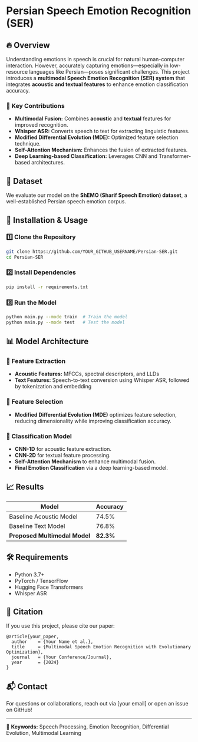 # Persian Speech Emotion Recognition (SER)

## 🔥 Overview
Understanding emotions in speech is crucial for natural human-computer interaction. However, accurately capturing emotions—especially in low-resource languages like Persian—poses significant challenges. This project introduces a **multimodal Speech Emotion Recognition (SER) system** that integrates **acoustic and textual features** to enhance emotion classification accuracy.

### 🎯 Key Contributions
- **Multimodal Fusion:** Combines **acoustic** and **textual** features for improved recognition.
- **Whisper ASR:** Converts speech to text for extracting linguistic features.
- **Modified Differential Evolution (MDE):** Optimized feature selection technique.
- **Self-Attention Mechanism:** Enhances the fusion of extracted features.
- **Deep Learning-based Classification:** Leverages CNN and Transformer-based architectures.

## 📌 Dataset
We evaluate our model on the **ShEMO (Sharif Speech Emotion) dataset**, a well-established Persian speech emotion corpus.

## 🚀 Installation & Usage
### 1️⃣ Clone the Repository
```bash
git clone https://github.com/YOUR_GITHUB_USERNAME/Persian-SER.git
cd Persian-SER
```

### 2️⃣ Install Dependencies
```bash
pip install -r requirements.txt
```

### 3️⃣ Run the Model
```bash
python main.py --mode train  # Train the model
python main.py --mode test   # Test the model
```

## 📊 Model Architecture
### 🔹 Feature Extraction
- **Acoustic Features:** MFCCs, spectral descriptors, and LLDs
- **Text Features:** Speech-to-text conversion using Whisper ASR, followed by tokenization and embedding

### 🔹 Feature Selection
- **Modified Differential Evolution (MDE)** optimizes feature selection, reducing dimensionality while improving classification accuracy.

### 🔹 Classification Model
- **CNN-1D** for acoustic feature extraction.
- **CNN-2D** for textual feature processing.
- **Self-Attention Mechanism** to enhance multimodal fusion.
- **Final Emotion Classification** via a deep learning-based model.

## 📈 Results
| Model | Accuracy |
|--------|---------|
| Baseline Acoustic Model | 74.5% |
| Baseline Text Model | 76.8% |
| **Proposed Multimodal Model** | **82.3%** |

## 🛠️ Requirements
- Python 3.7+
- PyTorch / TensorFlow
- Hugging Face Transformers
- Whisper ASR

## 📜 Citation
If you use this project, please cite our paper:
```
@article{your_paper,
  author    = {Your Name et al.},
  title     = {Multimodal Speech Emotion Recognition with Evolutionary Optimization},
  journal   = {Your Conference/Journal},
  year      = {2024}
}
```

## 📬 Contact
For questions or collaborations, reach out via [your email] or open an issue on GitHub!

---
🎯 **Keywords:** Speech Processing, Emotion Recognition, Differential Evolution, Multimodal Learning


